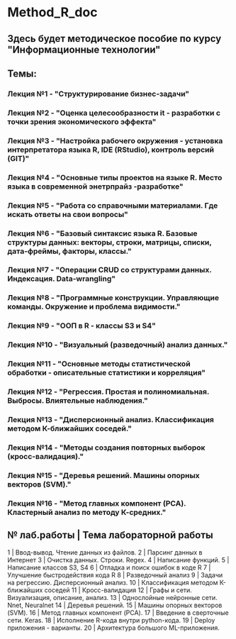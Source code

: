 # Method_R_doc
## Здесь будет методическое пособие по курсу "Информационные технологии"

## Темы:

### Лекция №1 - "Структурирование бизнес-задачи"

### Лекция №2 - "Оценка целесообразности it - разработки с точки зрения экономического эффекта"

### Лекция №3 - "Настройка рабочего окружения - установка интерпретатора языка R, IDE (RStudio), контроль версий (GIT)"

### Лекция №4 - "Основные типы проектов на языке R. Место языка в современной энетрпрайз -разработке"

### Лекция №5 - "Работа со справочными материалами. Где искать ответы на свои вопросы"

### Лекция №6 - "Базовый синтаксис языка R. Базовые структуры данных: векторы, строки, матрицы, списки, дата-фреймы, факторы, классы."

### Лекция №7 - "Операции CRUD со структурами данных. Индексация. Data-wrangling"

### Лекция №8 - "Программные конструкции. Управляющие команды. Окружение и проблема видимости."

### Лекция №9 - "ООП в R - классы S3 и S4"

### Лекция №10 - "Визуальный (разведочный) анализ данных."

### Лекция №11 - "Основные методы статистической обработки - описательные статистики и корреляция"

### Лекция №12 - "Регрессия. Простая и полиномиальная. Выбросы. Влиятельные наблюдения."

### Лекция №13 - "Дисперсионный анализ. Классификация методом К-ближайших соседей."

### Лекция №14 - "Методы создания повторных выборок (кросс-валидация)."

### Лекция №15 - "Деревья решений. Машины опорных векторов (SVM)."

### Лекция №16 - "Метод главных компонент (PCA). Кластерный анализ по методу К-средних."

№ лаб.работы | Тема лабораторной работы
---------------------------------------
1            | Ввод-вывод. Чтение данных из файлов. 
2            | Парсинг данных в Интернет
3            | Очистка данных. Строки. Regex.
4            | Написание функций. 
5            | Написание классов S3, S4
6            | Отладка и поиск ошибок в коде R
7            | Улучшение быстродействия кода R
8            | Разведочный анализ
9            | Задачи на регрессию. Дисперсионный анализ.
10           | Классификация методом К-ближайших соседей
11           | Кросс-валидация
12           | Графы и сети. Визуализация, описание, анализ. 
13           | Однослойные нейронные сети. Nnet, Neuralnet
14           | Деревья решений.
15           | Машины опорных векторов (SVM).
16           | Метод главных компонент (PCA).
17           | Введение в сверточные сети. Keras.
18           | Исполнение R-кода внутри python-кода.
19           | Deploy приложения - варианты.
20           | Архитектура большого ML-приложения.